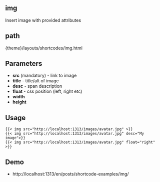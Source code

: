 ## img

Insert image with provided attributes

## path

{theme}/layouts/shortcodes/img.html

## Parameters

- **src** (mandatory) - link to image
- **title** - title/alt of image
- **desc** - span description
- **float** - css position (left, right etc)
- **width**
- **height**


## Usage

```
{{< img src="http://localhost:1313/images/avatar.jpg" >}}
{{< img src="http://localhost:1313/images/avatar.jpg" desc="My image">}}
{{< img src="http://localhost:1313/images/avatar.jpg" float="right" >}}
```

## Demo

- http://localhost:1313/en/posts/shortcode-examples/img/
